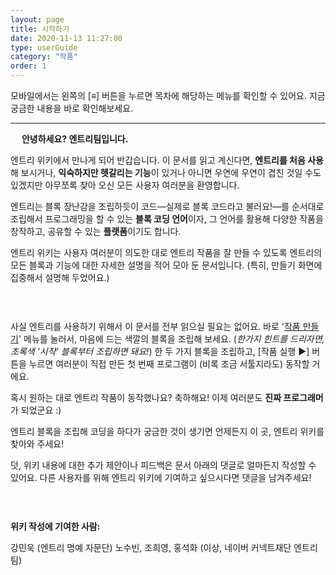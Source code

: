 ```yaml
---
layout: page
title: 시작하기
date: 2020-11-13 11:27:00
type: userGuide
category: "작품"
order: 1
---
```


모바일에서는 왼쪽의 [≡] 버튼을 누르면 목차에 해당하는 메뉴를 확인할 수 있어요.
지금 궁금한 내용을 바로 확인해보세요.  

---
　
**안녕하세요? 엔트리팀입니다.**

엔트리 위키에서 만나게 되어 반갑습니다.
이 문서를 읽고 계신다면, **엔트리를 처음 사용**해 보시거나, **익숙하지만 헷갈리는 기능**이 있거나
아니면 우연에 우연이 겹친 것일 수도 있겠지만
아무쪼록 찾아 오신 모든 사용자 여러분을 환영합니다.

엔트리는 블록 장난감을 조립하듯이 코드—실제로 블록 코드라고 불러요!—를
순서대로 조립해서 프로그래밍을 할 수 있는 **블록 코딩 언어**이자,
그 언어를 활용해 다양한 작품을 창작하고, 공유할 수 있는 **플랫폼**이기도 합니다.

엔트리 위키는 사용자 여러분이 의도한 대로 엔트리 작품을 잘 만들 수 있도록
엔트리의 모든 블록과 기능에 대한 자세한 설명을 적어 모아 둔 문서입니다.
(특히, 만들기 화면에 집중해서 설명해 두었어요.)  

#### 　
사실 엔트리를 사용하기 위해서 이 문서를 전부 읽으실 필요는 없어요.
바로 '[작품 만들기](https://playentry.org/ws)' 메뉴를 눌러서, 마음에 드는 색깔의 블록을 조립해 보세요.
(_한가지 힌트를 드리자면, 초록색 '시작' 블록부터 조립하면 돼요!_)
한 두 가지 블록을 조립하고, [작품 실행 ►] 버튼을 누르면
여러분이 직접 만든 첫 번째 프로그램이 (비록 조금 서툴지라도) 동작할 거에요.

혹시 원하는 대로 엔트리 작품이 동작했나요?
축하해요! 이제 여러분도 **진짜 프로그래머**가 되었군요 :)

엔트리 블록을 조립해 코딩을 하다가 궁금한 것이 생기면
언제든지 이 곳, 엔트리 위키를 찾아와 주세요!


덧, 위키 내용에 대한 추가 제안이나 피드백은
문서 아래의 댓글로 얼마든지 작성할 수 있어요.
다른 사용자를 위해 엔트리 위키에 기여하고 싶으시다면 댓글을 남겨주세요!  

#### 　
**위키 작성에 기여한 사람:**

강민욱 (엔트리 명예 자문단)
노수빈, 조희영, 홍석화 (이상, 네이버 커넥트재단 엔트리팀)

